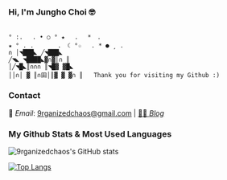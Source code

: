 
### Hi, I'm Jungho Choi 🤓
```

° :.　 . • ○ ° ★　 .　 *　.
★ ° . .　　　　.　☾ °☆　 . * ● ¸ .
∩ │◥███◣ ╱◥███◣        
╱◥◣ ◥████◣▓∩▓│∩ ║      
│╱◥█◣║∩∩∩ ║◥█▓ ▓█◣     
││∩│ ▓ ║∩田│║▓ ▓ ▓∩ ║   Thank you for visiting my Github :)

```


### Contact

📩 *Email*: 9rganizedchaos@gmail.com | [✍🏼  *Blog*](https://velog.io/@9rganizedchaos)

### My Github Stats & Most Used Languages

![9rganizedchaos's GitHub stats](https://github-readme-stats.vercel.app/api?username=9rganizedchaos&show_icons=true&theme=solarized-light)

[![Top Langs](https://github-readme-stats.vercel.app/api/top-langs/?username=9rganizedchaos&layout=compact&theme=solarized-light&langs_count=6)](https://github.com/anuraghazra/github-readme-stats)
